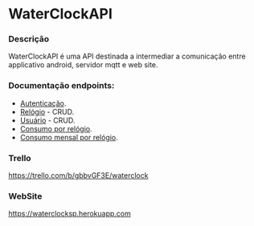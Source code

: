 # WaterClockAPI

### Descrição
WaterClockAPI é uma API destinada a intermediar a comunicação entre applicativo android, servidor mqtt e web site.

### Documentação endpoints:
- [Autenticação](/docs/authentication.md).
- [Relógio](/docs/clock.md) - CRUD.
- [Usuário](/docs/user.md) - CRUD.
- [Consumo por relógio](/docs/get_all_consumption_by_id.md).
- [Consumo mensal por relógio](/docs/get_all_consumption_by_id_and_time.md).

### Trello

https://trello.com/b/gbbvGF3E/waterclock


### WebSite
https://waterclocksp.herokuapp.com

